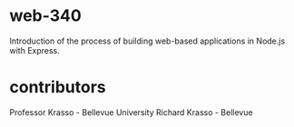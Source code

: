 # web-340
Introduction of the process of building web-based applications in Node.js with Express.
# contributors
Professor Krasso - Bellevue University Richard Krasso - Bellevue

